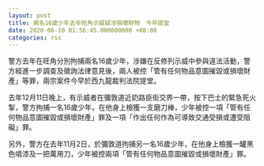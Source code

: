 ```yaml
---
layout: post
title: 兩名16歲少年去年旺角示威疑涉損壞財物　今早提堂
date: 2020-06-10 01:56:45.000000000 +08:00
categories: rss
---
```


警方去年在旺角分別拘捕兩名16歲少年，涉嫌在反修列示威中參與違法活動，警方經進一步調查及徵詢法律意見後，兩人被控「管有任何物品意圖摧毀或損壞財產」等罪，兩宗案件今早於西九龍裁判法院提堂。

去年12月11日晚上，有示威者在彌敦道近奶路臣街交界一帶，按下巴士的緊急死火掣，警方拘捕一名16歲少年，在他身上檢獲一支磨刀棒，少年被控一項「管有任何物品意圖摧毀或損壞財產」罪及一項「作出任何作為可導致交通受損或遭受阻礙」罪。

另外，警方在去年11月2日，於彌敦道拘捕另一名16歲少年，在他身上檢獲一罐黑色噴漆及一把萬用刀，少年被控兩項「管有任何物品意圖摧毀或損壞財產」罪。
